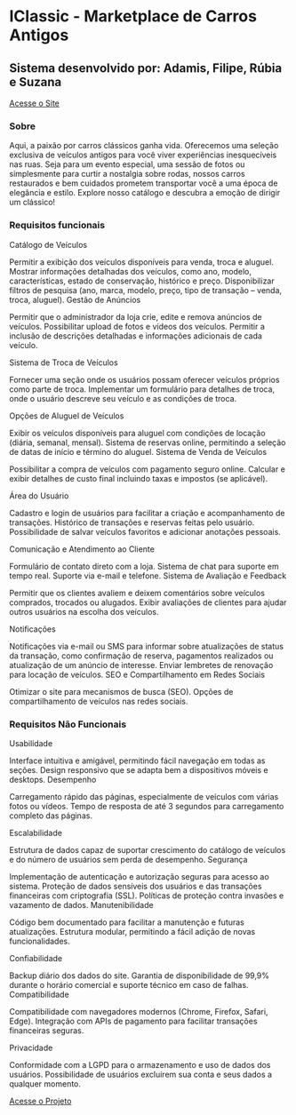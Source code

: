 # IClassic - Marketplace de Carros Antigos 

## Sistema desenvolvido por: Adamis, Filipe, Rúbia e Suzana

[Acesse o Site](index.html)

### Sobre

Aqui, a paixão por carros clássicos ganha vida. Oferecemos uma seleção exclusiva de veículos antigos para você viver experiências inesquecíveis nas ruas. Seja para um evento especial, uma sessão de fotos ou simplesmente para curtir a nostalgia sobre rodas, nossos carros restaurados e bem cuidados prometem transportar você a uma época de elegância e estilo. Explore nosso catálogo e descubra a emoção de dirigir um clássico!

 ### Requisitos funcionais 

Catálogo de Veículos

Permitir a exibição dos veículos disponíveis para venda, troca e aluguel.
Mostrar informações detalhadas dos veículos, como ano, modelo, características, estado de conservação, histórico e preço.
Disponibilizar filtros de pesquisa (ano, marca, modelo, preço, tipo de transação – venda, troca, aluguel).
Gestão de Anúncios

Permitir que o administrador da loja crie, edite e remova anúncios de veículos.
Possibilitar upload de fotos e vídeos dos veículos.
Permitir a inclusão de descrições detalhadas e informações adicionais de cada veículo.


Sistema de Troca de Veículos

Fornecer uma seção onde os usuários possam oferecer veículos próprios como parte de troca.
Implementar um formulário para detalhes de troca, onde o usuário descreve seu veículo e as condições de troca.

Opções de Aluguel de Veículos

Exibir os veículos disponíveis para aluguel com condições de locação (diária, semanal, mensal).
Sistema de reservas online, permitindo a seleção de datas de início e término do aluguel.
Sistema de Venda de Veículos

Possibilitar a compra de veículos com pagamento seguro online.
Calcular e exibir detalhes de custo final incluindo taxas e impostos (se aplicável).

Área do Usuário

Cadastro e login de usuários para facilitar a criação e acompanhamento de transações.
Histórico de transações e reservas feitas pelo usuário.
Possibilidade de salvar veículos favoritos e adicionar anotações pessoais.

Comunicação e Atendimento ao Cliente

Formulário de contato direto com a loja.
Sistema de chat para suporte em tempo real.
Suporte via e-mail e telefone.
Sistema de Avaliação e Feedback

Permitir que os clientes avaliem e deixem comentários sobre veículos comprados, trocados ou alugados.
Exibir avaliações de clientes para ajudar outros usuários na escolha dos veículos.

Notificações

Notificações via e-mail ou SMS para informar sobre atualizações de status da transação, como confirmação de reserva, pagamentos realizados ou atualização de um anúncio de interesse.
Enviar lembretes de renovação para locação de veículos.
SEO e Compartilhamento em Redes Sociais

Otimizar o site para mecanismos de busca (SEO).
Opções de compartilhamento de veículos nas redes sociais.

### Requisitos Não Funcionais

Usabilidade

Interface intuitiva e amigável, permitindo fácil navegação em todas as seções.
Design responsivo que se adapta bem a dispositivos móveis e desktops.
Desempenho

Carregamento rápido das páginas, especialmente de veículos com várias fotos ou vídeos.
Tempo de resposta de até 3 segundos para carregamento completo das páginas.

Escalabilidade

Estrutura de dados capaz de suportar crescimento do catálogo de veículos e do número de usuários sem perda de desempenho.
Segurança

Implementação de autenticação e autorização seguras para acesso ao sistema.
Proteção de dados sensíveis dos usuários e das transações financeiras com criptografia (SSL).
Políticas de proteção contra invasões e vazamento de dados.
Manutenibilidade

Código bem documentado para facilitar a manutenção e futuras atualizações.
Estrutura modular, permitindo a fácil adição de novas funcionalidades.

Confiabilidade

Backup diário dos dados do site.
Garantia de disponibilidade de 99,9% durante o horário comercial e suporte técnico em caso de falhas.
Compatibilidade

Compatibilidade com navegadores modernos (Chrome, Firefox, Safari, Edge).
Integração com APIs de pagamento para facilitar transações financeiras seguras.

Privacidade

Conformidade com a LGPD para o armazenamento e uso de dados dos usuários.
Possibilidade de usuários excluírem sua conta e seus dados a qualquer momento.
 
 [Acesse o Projeto](https://www.canva.com/design/DAGU_VBwuEw/w2BROcgP7_1BxXWfDH_YZA/view?embed%22=&continue_in_browser=true#1)
